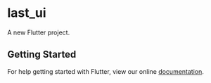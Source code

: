 # last_ui

A new Flutter project.

## Getting Started

For help getting started with Flutter, view our online
[documentation](https://flutter.io/).
